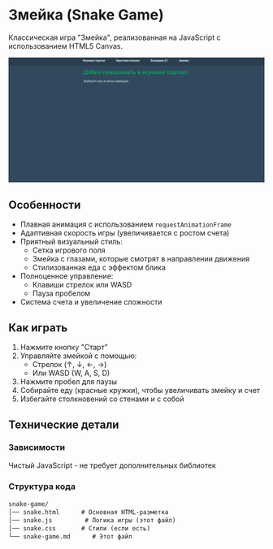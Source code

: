 # Змейка (Snake Game)

Классическая игра "Змейка", реализованная на JavaScript с использованием HTML5 Canvas.

![Скриншот игры](screenshot.png) <!-- (можно добавить реальный скриншот позже) -->

## Особенности

- Плавная анимация с использованием `requestAnimationFrame`
- Адаптивная скорость игры (увеличивается с ростом счета)
- Приятный визуальный стиль:
  - Сетка игрового поля
  - Змейка с глазами, которые смотрят в направлении движения
  - Стилизованная еда с эффектом блика
- Полноценное управление:
  - Клавиши стрелок или WASD
  - Пауза пробелом
- Система счета и увеличение сложности

## Как играть

1. Нажмите кнопку "Старт"
2. Управляйте змейкой с помощью:
   - Стрелок (↑, ↓, ←, →) 
   - Или WASD (W, A, S, D)
3. Нажмите пробел для паузы
4. Собирайте еду (красные кружки), чтобы увеличивать змейку и счет
5. Избегайте столкновений со стенами и с собой

## Технические детали

### Зависимости

Чистый JavaScript - не требует дополнительных библиотек

### Структура кода

```plaintext
snake-game/
│── snake.html      # Основная HTML-разметка
│── snake.js         # Логика игры (этот файл)
│── snake.css       # Стили (если есть)
└── snake-game.md      # Этот файл
```

